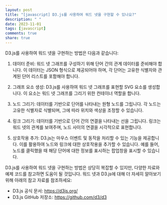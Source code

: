 ```yaml
---
layout: post
title: "[javascript] D3.js를 사용하여 워드 넷을 구현할 수 있나요?"
description: " "
date: 2023-11-01
tags: [javascript]
comments: true
share: true
---
```


D3.js를 사용하여 워드 넷을 구현하는 방법은 다음과 같습니다:

1. 데이터 준비: 워드 넷 그래프를 구성하기 위해 단어 간의 관계 데이터를 준비해야 합니다. 이 데이터는 JSON 형식으로 제공되어야 하며, 각 단어는 고유한 식별자와 관계된 단어 리스트를 포함해야 합니다.

2. 그래프 요소 생성: D3.js를 사용하여 워드 넷 그래프를 표현할 SVG 요소를 생성합니다. 이 요소는 워드 넷 그래프를 그리기 위한 컨테이너 역할을 합니다.

3. 노드 그리기: 데이터를 기반으로 단어를 나타내는 원형 노드를 그립니다. 각 노드는 고유한 식별자로 식별되며, 그에 따라 위치와 색상을 조정할 수 있습니다.

4. 링크 그리기: 데이터를 기반으로 단어 간의 연결을 나타내는 선을 그립니다. 링크는 워드 넷의 관계를 보여주며, 노드 사이의 연결을 시각적으로 표현합니다.

5. 상호작용 추가: D3.js는 마우스 이벤트 및 동작을 처리할 수 있는 기능을 제공합니다. 이를 활용하여 노드와 링크에 대한 상호작용을 추가할 수 있습니다. 예를 들어, 노드를 클릭했을 때 해당 단어에 대한 정보를 표시하는 팝업창을 표시할 수 있습니다.

D3.js를 사용하여 워드 넷을 구현하는 방법은 상당히 복잡할 수 있지만, 다양한 자료와 예제 코드를 참고하면 도움이 될 것입니다. 워드 넷과 D3.js에 대해 더 자세히 알아보기 위해 아래의 참고 자료를 참조하세요:

- D3.js 공식 문서: https://d3js.org/
- D3.js GitHub 저장소: https://github.com/d3/d3